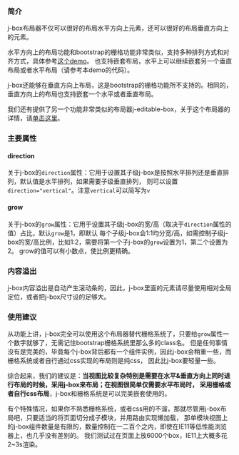 ### 简介

j-box布局器不仅可以很好的布局水平方向上元素，还可以很好的布局垂直方向上的元素。

水平方向上的布局功能和bootstrap的栅格功能非常类似，支持多种排列方式和对齐方式，具体参考[这个demo](/jigsaw/layout/box-justify)。
也支持嵌套布局，水平上可以继续嵌套另一个垂直布局或者水平布局（请参考本demo的代码）。

j-box还能够在垂直方向上布局，这是bootstrap的栅格功能所不支持的。相同的，垂直方向上的布局也支持嵌套一个水平或者垂直布局。

我们还有提供了另一个功能非常类似的布局器j-editable-box，关于这个布局器的详情，请[单击这里](/jigsaw/layout/monitor)。

### 主要属性

#### direction
关于j-box的`direction`属性：它用于设置其子级j-box是按照水平排列还是垂直排列，默认值是水平排列，如果需要子级垂直排列，
则可以设置`direction="vertical"`。注意`vertical`可以简写为`v`

#### grow
关于j-box的`grow`属性：它用于设置其子级j-box的宽/高（取决于`direction`属性的值）占比，默认`grow`是1，即默认
每个子级j-box会1:1均分宽/高，如需控制子级j-box的宽/高比例，比如1:2，需要将第一个子j-box的`grow`设置为1，第二个设置为2。
grow的值可以有小数点，使比例更精确。

### 内容溢出
j-box内容溢出是自动产生滚动条的，因此，j-box里面的元素请尽量使用相对全局定位，或者把j-box尺寸设的足够大。

### 使用建议

从功能上讲，j-box完全可以使用这个布局器替代栅格系统了，只要给`grow`属性一个数字就够了，无需记住bootstrap栅格系统里那么多的class名。
但是任何事情没有是完美的，毕竟每个j-box背后都有一个组件实例，因此j-box会稍重一些，而栅格系统或者自行通过css实现的布局则是纯css，
因此比j-box要轻量一些。

综合起来，我们的建议是：**当视图比较复杂特别是需要在水平&垂直方向上同时进行布局的时候，采用j-box来布局；在视图很简单仅需要水平布局时，
采用栅格或者自行css布局**，j-box和栅格系统是可以完美嵌套使用的。

有个特殊情况，如果你不熟悉栅格系统，或者css用的不溜，那就尽管用j-box布局吧，只要适当的将页面切分成子模块，并用路由实现懒加载，
那单模块视图上的j-box组件数量是有限的，数量控制在一二百个之内，即使在IE11等低性能浏览器上，也几乎没有差别的。
我们测试过在页面上放6000个box，IE11上大概多花2~3s渲染。
